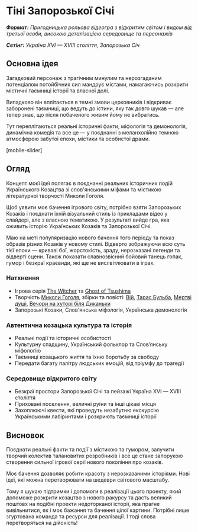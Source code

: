 # Тіні Запорозької Січі

***Формат:** Пригодницька рольова відеогра з відкритим світом і видом від третьої особи, високою деталізацією середовище та персонажів*

***Сетінг:** Україна XVI — XVIII століття, Запорозька Січ*

## Основна ідея

Загадковий персонаж з трагічним минулим та нерозгаданим потенціалом потойбічних сил мандрує містами, намагаючись розкрити містичні таємниці історії та власної долі. 

Випадково він вплітається в темні змови церковників і відкриває заборонені таємниці, що ведуть до істини, яку так довго шукав — але тепер знає, що після побаченого живим йому не вибратись.

Тут переплітаються реальні історичні факти, міфологія та демонологія, динамічна комедія та все це — у поєднанні з меланхолійно темною атмосферою забутої епохи, містики та особистої драми. 

[mobile-slider]

## Огляд

Концепт моєї ідеї полягає в поєднанні реальних історичних подій Українського Козацтва зі слов'янськими міфами та містикою літературної творчості Миколи Гоголя.

Щоб уявити моє бачення ігрового світу, потрібно взяти Запорозьких Козаків і поєднати їхній візуальний стиль із прикладами відео у слайдері, але з власною тематикою. У результаті вийде гра, яка оживить історію Українських Козаків та Запорозької Січі.

Маю на меті популяризацію нового бачення того періоду та показ образів різних Козаків у новому стилі. Відверто зображуючи всю суть тієї епохи — криваві бої, жорстокість, зраду, нерозказані легенди та відверті сцени. Також показати славнозвісний бойовий танець гопак, гумор і безкраї краєвиди, які ще не вислвітлювати в іграх.

### Натхнення

- Ігрова серія [The Witcher](https://en.wikipedia.org/wiki/The_Witcher_(video_game_series)) та [Ghost of Tsushima](https://en.wikipedia.org/wiki/Ghost_of_Tsushima)
- Творчість [Миколи Гоголя](https://en.wikipedia.org/wiki/Nikolai_Gogol), збірки та повісті: [Вій](https://en.wikipedia.org/wiki/Viy_(story)), [Тарас Бульба](https://en.wikipedia.org/wiki/Taras_Bulba), [Мертві душі](https://en.wikipedia.org/wiki/Dead_Souls), [Вечори на хуторі біля Диканьки](https://en.wikipedia.org/wiki/Evenings_on_a_Farm_Near_Dikanka)
- Запорозькі Козаки, Слов'янська міфологія, Українська демонологія

### Автентична козацька культура та історія

- Реальні події та історичні особистості
- Культурну спадщину, Український фольклор та Слов’янську міфологію
- Таємниці козацького життя та їхню боротьбу за свободу
- Передати багату палітру людських емоцій, від тріумфу до трагедії

### Середовище відкритого світу

- Безкраї простори Запорозької Січі та пейзажі Україна XVI — XVIII століття
- Приховані поселення, величні руїни та інші цікаві місця
- Захоплюючі квести, які проведуть незабутню екскурсію Українськими лабіринтами і розкриють таємниці історії

## Висновок

Поєднати реальні факти та події з містикою та гумором, залучити творчий колектив талановитих розробників і все це стане запорукою створення сильної ігрової серії нового покоління про козаків.

Моє бачення дозволяє робити красоту з нерозказаними історіями. Нові ідеї, які можна перетворювати на шедеври світового масштабу.

Тому я шукаю підтримки і допомоги в реалізації цього проекту, який допоможе розкрити козацтво з нового ракурсу та дасть великий поштовх на подібні проекти недоторканої історії, яка прагне вивільнитися, як і моє бажання та бачення цілої картини. Потрібні лише згуртована команда та ресурси для реалізації. І тоді слова перетворяться на дійсність!
